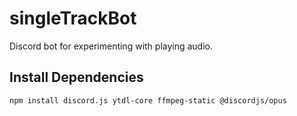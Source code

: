 # singleTrackBot
Discord bot for experimenting with playing audio.

## Install Dependencies
```
npm install discord.js ytdl-core ffmpeg-static @discordjs/opus
```